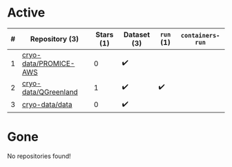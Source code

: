 # Active
| # | Repository (3) | Stars (1) | Dataset (3) | `run` (1) | `containers-run` |
| --- | --- | --- | --- | --- | --- |
| 1 | [cryo-data/PROMICE-AWS](https://github.com/cryo-data/PROMICE-AWS) | 0 | :heavy_check_mark: |  |  |
| 2 | [cryo-data/QGreenland](https://github.com/cryo-data/QGreenland) | 1 | :heavy_check_mark: | :heavy_check_mark: |  |
| 3 | [cryo-data/data](https://github.com/cryo-data/data) | 0 | :heavy_check_mark: |  |  |

# Gone
No repositories found!
